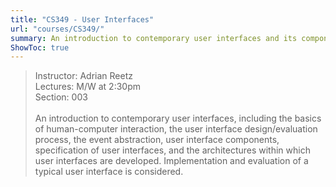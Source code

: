 ```yaml
---
title: "CS349 - User Interfaces"
url: "courses/CS349/"
summary: An introduction to contemporary user interfaces and its components, specifications, and architectures
ShowToc: true
---
```


> Instructor: Adrian Reetz \
> Lectures: M/W at 2:30pm \
> Section: 003 \
> \
> An introduction to contemporary user interfaces, including the basics of human-computer interaction, the user interface design/evaluation process, the event abstraction, user interface components, specification of user interfaces, and the architectures within which user interfaces are developed. Implementation and evaluation of a typical user interface is considered.

